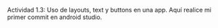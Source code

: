 Actividad 1.3: Uso de layouts, text y buttons en una app.
Aquí realice mi primer commit en android studio.
